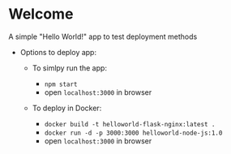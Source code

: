 # Welcome
A simple "Hello World!" app to test deployment methods

- Options to deploy app:
    - To simlpy run the app:
        - `npm start`
        - open `localhost:3000` in browser
    
    - To deploy in Docker:
        - `docker build -t helloworld-flask-nginx:latest .`
        - `docker run -d -p 3000:3000 helloworld-node-js:1.0`
        - open `localhost:3000` in browser